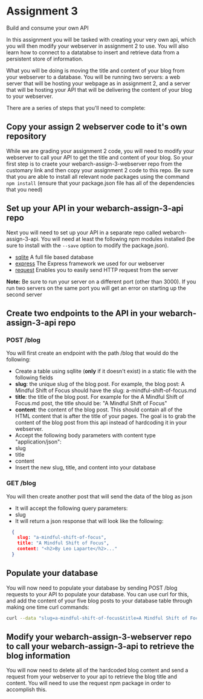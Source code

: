 # Assignment 3
Build and consume your own API

In this assignment you will be tasked with creating your very own api, which you will then modify your webserver in assignment 2 to use. You will also learn how to connect to a datatabse to insert and retrieve data from a persistent store of information.

What you will be doing is moving the title and content of your blog from your webserver to a database. You will be running two servers: a web server that will be hosting your webpage as in assignment 2, and a server that will be hosting your API that will be delivering the content of your blog to your webserver.

There are a series of steps that you'll need to complete:

## Copy your assign 2 webserver code to it's own repository

While we are grading your assignment 2 code, you will need to modify your webserver to call your API to get the title and content of your blog. So your first step is to craete your webarch-assign-3-webserver repo from the customary link and then copy your assignment 2 code to this repo. Be sure that you are able to install all relevant node packages using the command ```npm install``` (ensure that your package.json file has all of the dependencies that you need)

## Set up your API in your webarch-assign-3-api repo

Next you will need to set up your API in a separate repo called webarch-assign-3-api. You will need at least the following npm modules installed (be sure to install with the ```--save``` option to modify the package.json).

 - [sqlite](https://www.npmjs.com/package/sqlite3) A full file based database
 - [express](http://expressjs.com) The Express framework we used for our webserver
 - [request](https://www.npmjs.com/package/request) Enables you to easily send HTTP request from the server
 
**Note:** Be sure to run your server on a different port (other than 3000). If you run two servers on the same port you will get an error on starting up the second server

## Create two endpoints to the API in your webarch-assign-3-api repo

### POST /blog

You will first create an endpoint with the path /blog that would do the following:
 - Create a table using sqllite (**only** if it doesn't exist) in a static file with the following fields
  - **slug**: the unique slug of the blog post. For example, the blog post: A Mindful Shift of Focus should have the slug: a-mindful-shift-of-focus.md
  - **title**: the title of the blog post. For example for the A Mindful Shift of Focus.md post, the title should be: "A Mindful Shift of Focus"
  - **content**: the content of the blog post. This should contain all of the HTML content that is after the title of your pages. The goal is to grab the content of the blog post from this api instead of hardcoding it in your webserver.
 - Accept the following body parameters with content type "application/json":
  - slug
  - title
  - content
 - Insert the new slug, title, and content into your database
 
### GET /blog

You will then create another post that will send the data of the blog as json

 - It will accept the following query parameters:
  - slug
 - It will return a json response that will look like the following:
```json
  {
    slug: "a-mindful-shift-of-focus",
    title: "A Mindful Shift of Focus",
    content: "<h2>By Leo Laparte</h2>..."
  }
```

## Populate your database

You will now need to populate your database by sending POST /blog requests to your API to populate your database. You can use curl for this, and add the content of your five blog posts to your database table through making one time curl commands:

```bash
curl --data "slug=a-mindful-shift-of-focus&title=A Mindful Shift of Focus&content=<h2>By Leo Laparte</h2>..." https://localhost:3001/blog
```

## Modify your webarch-assign-3-webserver repo to call your webarch-assign-3-api to retrieve the blog information

You will now need to delete all of the hardcoded blog content and send a request from your webserver to your api to retrieve the blog title and content. You will need to use the request npm package in order to accomplish this.
 
 
